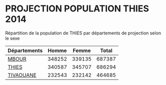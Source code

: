 # PROJECTION POPULATION THIES 2014
	
Répartition de la population de THIES par départements de projection selon le sexe
	
| Départements  | Homme | Femme | Total |
| --------- |:-----:|:-----:|:-----:|
| [MBOUR](MBOUR) | 348252 | 339135 | 687387 |
| [THIES](THIES) | 340587 | 345707 | 686294 |
| [TIVAOUANE](TIVAOUANE) | 232543 | 232142 | 464685 |
